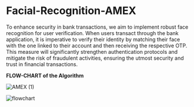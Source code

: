# Facial-Recognition-AMEX

To enhance security in bank transactions, we aim to implement robust face recognition for user verification. When users transact through the bank application, it is imperative to verify their identity by matching their face with the one linked to their account and then receiving the respective OTP. This measure will significantly strengthen authentication protocols and mitigate the risk of fraudulent activities, ensuring the utmost security and trust in financial transactions.

**FLOW-CHART of the Algorithm**

![AMEX (1)](https://github.com/rubykar/Facial-Recognition-AMEX/assets/49357847/b7fbbf4f-6f08-4bbc-8fa2-c6284ab4dea8)

![flowchart](https://github.com/rubykar/Facial-Recognition-AMEX/assets/49357847/b27a90f5-004d-41f4-ab1b-fb2fddb4a0b1)

